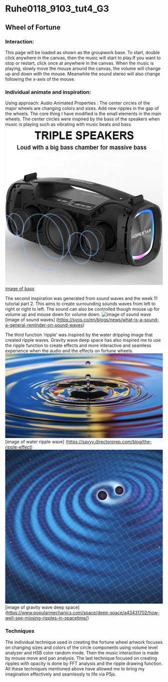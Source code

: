 # Ruhe0118_9103_tut4_G3

## Wheel of Fortune
### Interaction:

This page will be loaded as shown as the groupwork base. To start, double click anywhere in the canvas, then the music will start to play.If you want to stop or restart, click once at anywhere in the canvas. 
When the music is playing, slowly move the mouse around the canvas, the volume will change up and down with the mouse. Meanwhile the sound stereo will also change following the x-axis of the mouse.

### Individual animate and inspiration:

Using approach: Audio
Animated Properties : The center circles of the major wheels are changing colors and sizes. Add new ripples in the gap of the wheels. The core thing I have modified is the small elements in the main wheels. 
The center circles were inspired by the bass of the speakers when music is playing such as vibrating with music beats and bass. 
![image of bass](assets/hsa6x55-hopestar-55watt-bluetooth-speakerpower-bank-bass-triple-speakers-6000mah-battery-560_750x.jpg)
[image of bass](https://noco.co.nz/products/hopestar-a6x-55w-big-bluetooth-speaker-big-bass-triple-speakers-6000mah-battery-tws-powerbank)

The second inspiration was generated from sound waves and the week 11 tutorial part 2. This aims to create surrounding sounds waves from left to right or right to left. The sound can also be controlled though mouse up for volume up and mouse down for volume down. 
![image of sound wave](assets/what-is-a-sound-a-general-reminder-on-sound-waves-919226.webp.png.png)
[image of sound waves] (https://syos.co/en/blogs/news/what-is-a-sound-a-general-reminder-on-sound-waves)

The third function ‘ripple’ was inspired by the water dripping image that created ripple waves. Gravity wave deep space has also inspired me to use the ripple function to create effects and more interactive and seamless experience when the audio and the effects on fortune wheels.
![image of water ripple wave](assets/Screen%20Shot%202024-05-31%20at%2023.30.27.png)
[image of water ripple wave] (https://savvy.directorprep.com/blog/the-ripple-effect)
![image of gravity wave deep space](assets/Screen%20Shot%202024-05-31%20at%2023.30.16.png)
[image of gravity wave deep space] (https://www.popularmechanics.com/space/deep-space/a43431702/how-well-see-missing-ripples-in-spacetime/)


### Techniques
The individual technique used in creating the fortune wheel artwork focuses on changing sizes and colors of the circle components using volume level analyzer and HSB color random mode. Then the music interaction is made by mouse move and pan analysis. The last technique focused on creating ripples with opacity is done by FFT analysis and the ripple drawing function. All these techniques mentioned above have allowed me to bring my imagination effectively and seamlessly to life via P5js. 

